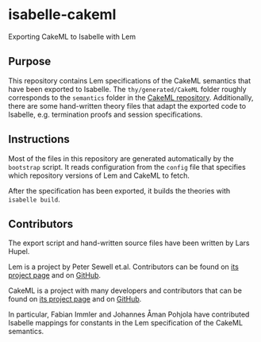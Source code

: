 # isabelle-cakeml
Exporting CakeML to Isabelle with Lem

## Purpose

This repository contains Lem specifications of the CakeML semantics that have been exported to Isabelle.
The `thy/generated/CakeML` folder roughly corresponds to the `semantics` folder in the [CakeML repository](https://github.com/CakeML/cakeml).
Additionally, there are some hand-written theory files that adapt the exported code to Isabelle, e.g. termination proofs and session specifications.

## Instructions

Most of the files in this repository are generated automatically by the `bootstrap` script.
It reads configuration from the `config` file that specifies which repository versions of Lem and CakeML to fetch.

After the specification has been exported, it builds the theories with `isabelle build`.

## Contributors

The export script and hand-written source files have been written by Lars Hupel.

Lem is a project by Peter Sewell et.al.
Contributors can be found on [its project page](https://www.cl.cam.ac.uk/~pes20/lem/) and on [GitHub](https://github.com/rems-project/lem/graphs/contributors).

CakeML is a project with many developers and contributors that can be found on [its project page](https://cakeml.org/) and on [GitHub](https://github.com/CakeML/cakeml/graphs/contributors).

In particular, Fabian Immler and Johannes Åman Pohjola have contributed Isabelle mappings for constants in the Lem specification of the CakeML semantics.
